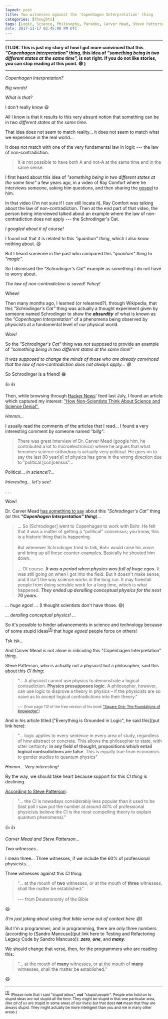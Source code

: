 ```yaml
---
layout: post
title: Two witnesses against the 'Copenhagen Interpretation' thing
categories: [Thoughts]
tags: [Logic, Science, Philosophy, Paradox, Carver Mead, Steve Patterson, Schrodinger's Cat, Copenhagen Interpretation]
date: 2017-11-17 03:45:00 PM UTC
---
```


<!-- November 17, 2017 11:45:00 PM Philippine Time -->

---

**(TLDR: This is just my story of how I got more convinced that this _"Copenhagen Interpretation"_ thing, this idea of _"something being in two different states at the same time",_ is not right. If you do not like stories, you can stop reading at this point. :smile: )**

-----

_Copenhagen Interpretation?_

_Big words!_

_What is that?_

<!--more-->


I don't really know :laughing:

All I know is that it results to this very absurd notion that something can be in _two different states at the same time_.

That idea does not seem to match reality... it does not seem to match what we experience in the real world...

It does not match with one of the very fundamental law in logic --- the law of non-contradiction.

> It is not possible to have both A and not-A at the same time and in the same sense.

I first heard about this idea of _"something being in two different states at the same time"_ a few years ago, in a video of Ray Comfort where he interviews someone, asking him questions, and then sharing the [gospel](https://www.gotquestions.org/what-is-the-gospel.html) to him.

In that video (I'm not sure if I can still locate it), Ray Comfort was talking about the law of non-contradiction. Then at the end part of that video, the person being interviewed talked about an example where the law of non-contradiction does not apply --- the Schrodinger's Cat.

_I googled about it of course!_

I found out that it is related to this _"quantum" thing_, which I also know nothing about. :laughing:

But I heard someone in the past who compared this _"quantum" thing_ to _"magic"_.

So I dismissed the _"Schrodinger's Cat"_ example as something I do not have to worry about.

_The law of non-contradiction is saved! Yehey!_

Whew!

Then many months ago, I learned (or relearned?), through Wikipedia, that this _"Schrodinger's Cat"_ thing was actually a thought experiment given by someone named Schrodinger to show the _**absurdity**_ of what is known as the _"Copenhagen Interpretation"_ of a phenomena being observed by physicists at a fundamental level of our physical world.

_Wow!_

So the _"Schrodinger's Cat"_ thing was _not_ supposed to provide an example of _"something being in two different states at the same time!"_

_It was supposed to change the minds of those who are already convinced that the law of non-contradiction does not always apply... :smile:_

So Schrodinger is a friend! :grin:

:thumbsup: :thumbsup:

Then, while browsing through [Hacker News](https://news.ycombinator.com)' feed last July, I found an article which captured my interest:  ["How Non-Scientists Think About Science and Science Denial".](https://blogs.harvard.edu/philg/2017/06/28/how-non-scientists-think-about-science-and-science-denial/)

_Hmmm..._

I usually read the comments of the articles that I read... I found a very interesting comment by someone named _"billg"_:

> There was great interview of Dr. Carver Mead (google him, he contributed a lot to microelectronics) where he argues that what becomes science orthodoxy is actually very political. He goes on to say the last 80 year[s] of physics has gone in the wrong direction due to "political [con]census"...

Politics!... _in science!?..._

_Interesting... let's see!_

. . .

Wow!

Dr. Carver Mead [has something to say](http://worrydream.com/refs/Mead%20-%20American%20Spectator%20Interview.html) about this _"Schrodinger's Cat"_ thing (or this _**"Copenhagen Interpretation" thing**_)...

> ... So [Schrodinger] went to Copenhagen to work with Bohr. He felt that it was a matter of getting a "political" consensus; you know, this is a historic thing that is happening.
<br /><br />
> But whenever Schrodinger tried to talk, Bohr would raise his voice and bring up all these counter-examples. Basically he shouted him down.
<br /><br />
> ... Of course. _**It was a period when physics was full of huge egos.**_ It was still going on when I got into the field. But it doesn't make sense, and it isn't the way science works in the long run. It may forestall people from doing sensible work for a long time, which is what happened. _**They ended up derailing conceptual physics for the next 70 years.**_

_... huge egos! ..._ (I thought scientists don't have those. :smile:)

_... derailing conceptual physics! ..._

So it's possible to hinder advancements in science and technology because of some stupid ideas<sup id="footnote-indicator-1">[[1]](#footnote-1)</sup> that _huge egoed_ people force on others!

Tsk tsk...

And Carver Mead is not alone in _ridiculing_ this "Copenhagen Interpretation" thing.

Steve Patterson, who is actually not a physicist but a philosopher, said this about this _CI thing_:

> "... A physicist cannot use physics to demonstrate a logical contradiction. **Physics presupposes logic.** A philosopher, however, can use logic to disprove a theory in physics – if the physicists are so naive as to accept logical contradictions into their theory."
<br /><br />
> <small> --- (from page 112 of the free version of his book ["Square One: The Foundations of Knowledge"](http://steve-patterson.com/wp-content/uploads/2016/12/SquareOne_PDF.pdf))</small>

And in his article titled ["Everything is Grounded in Logic", he said this](put link here):

> "... logic applies to every sentence in every area of study, regardless of how abstract or concrete. This allows the philosopher to state, with utter certainty: **in any field of thought, propositions which entail logical contradictions are false**. This is equally true from economics to gender studies to quantum physics"

_Hmmm... Very interesting!_

By the way, we should take heart because support for this _CI thing_ is declining.

[According to Steve Patterson](http://steve-patterson.com/quantum-physics-abuse-reason/):

> "... the CI is nowadays considerably less popular than it used to be (last poll I saw put the number at around 40% of professional physicists believe the CI is the most compelling theory to explain quantum phenomena)."

:thumbsup: :thumbsup:

_Carver Mead and Steve Patterson..._

_Two witnesses..._

I mean three... Three witnesses, if we include the 60% of professional physicists...

Three witnesses against this _CI thing_.

> "... at the mouth of **two** witnesses, or at the mouth of **three** witnesses, shall the matter be established."
<br /><br />
> --- from Deuteronomy of the Bible

:laughing:

_(I'm just joking about using that bible verse out of context here :smile:)_

But I'm a programmer; and in programming, there are only three numbers (according to [Sandro Mancuso](put link here to Testing and Refactoring Legacy Code by Sandro Mancuso)): _**zero**_, _**one**_, and _**many**_.

We should change that verse, then, for the programmers who are reading this:

> "... at the mouth of **many** witnesses, or at the mouth of **many** witnesses, shall the matter be established."

:laughing:


-----

<sup id="footnote-1">[[1]](#footnote-indicator-1)</sup> <small>(Please note that I said _"stupid ideas"_, **not** _"stupid people"_. People who hold on to stupid ideas are not stupid all the time. They might be stupid in that one particular area, (like _all of us_ are stupid in some areas of our lives) but that does **not** mean that thay are always stupid. They might actually be more intelligent than you and me in many other areas.)</small>
